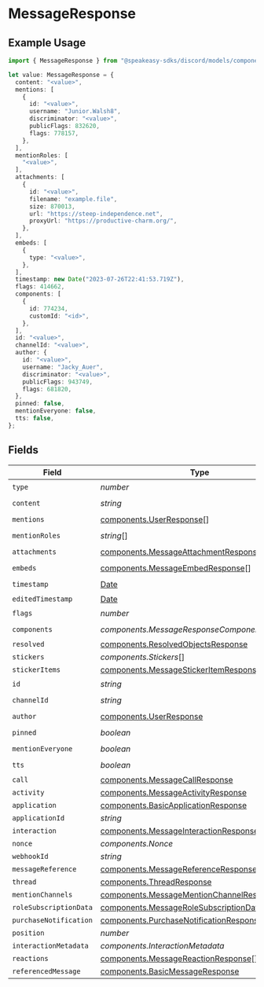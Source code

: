 # MessageResponse

## Example Usage

```typescript
import { MessageResponse } from "@speakeasy-sdks/discord/models/components";

let value: MessageResponse = {
  content: "<value>",
  mentions: [
    {
      id: "<value>",
      username: "Junior.Walsh8",
      discriminator: "<value>",
      publicFlags: 832620,
      flags: 778157,
    },
  ],
  mentionRoles: [
    "<value>",
  ],
  attachments: [
    {
      id: "<value>",
      filename: "example.file",
      size: 870013,
      url: "https://steep-independence.net",
      proxyUrl: "https://productive-charm.org/",
    },
  ],
  embeds: [
    {
      type: "<value>",
    },
  ],
  timestamp: new Date("2023-07-26T22:41:53.719Z"),
  flags: 414662,
  components: [
    {
      id: 774234,
      customId: "<id>",
    },
  ],
  id: "<value>",
  channelId: "<value>",
  author: {
    id: "<value>",
    username: "Jacky_Auer",
    discriminator: "<value>",
    publicFlags: 943749,
    flags: 681820,
  },
  pinned: false,
  mentionEveryone: false,
  tts: false,
};
```

## Fields

| Field                                                                                                            | Type                                                                                                             | Required                                                                                                         | Description                                                                                                      |
| ---------------------------------------------------------------------------------------------------------------- | ---------------------------------------------------------------------------------------------------------------- | ---------------------------------------------------------------------------------------------------------------- | ---------------------------------------------------------------------------------------------------------------- |
| `type`                                                                                                           | *number*                                                                                                         | :heavy_check_mark:                                                                                               | N/A                                                                                                              |
| `content`                                                                                                        | *string*                                                                                                         | :heavy_check_mark:                                                                                               | N/A                                                                                                              |
| `mentions`                                                                                                       | [components.UserResponse](../../models/components/userresponse.md)[]                                             | :heavy_check_mark:                                                                                               | N/A                                                                                                              |
| `mentionRoles`                                                                                                   | *string*[]                                                                                                       | :heavy_check_mark:                                                                                               | N/A                                                                                                              |
| `attachments`                                                                                                    | [components.MessageAttachmentResponse](../../models/components/messageattachmentresponse.md)[]                   | :heavy_check_mark:                                                                                               | N/A                                                                                                              |
| `embeds`                                                                                                         | [components.MessageEmbedResponse](../../models/components/messageembedresponse.md)[]                             | :heavy_check_mark:                                                                                               | N/A                                                                                                              |
| `timestamp`                                                                                                      | [Date](https://developer.mozilla.org/en-US/docs/Web/JavaScript/Reference/Global_Objects/Date)                    | :heavy_check_mark:                                                                                               | N/A                                                                                                              |
| `editedTimestamp`                                                                                                | [Date](https://developer.mozilla.org/en-US/docs/Web/JavaScript/Reference/Global_Objects/Date)                    | :heavy_minus_sign:                                                                                               | N/A                                                                                                              |
| `flags`                                                                                                          | *number*                                                                                                         | :heavy_check_mark:                                                                                               | N/A                                                                                                              |
| `components`                                                                                                     | *components.MessageResponseComponents*[]                                                                         | :heavy_check_mark:                                                                                               | N/A                                                                                                              |
| `resolved`                                                                                                       | [components.ResolvedObjectsResponse](../../models/components/resolvedobjectsresponse.md)                         | :heavy_minus_sign:                                                                                               | N/A                                                                                                              |
| `stickers`                                                                                                       | *components.Stickers*[]                                                                                          | :heavy_minus_sign:                                                                                               | N/A                                                                                                              |
| `stickerItems`                                                                                                   | [components.MessageStickerItemResponse](../../models/components/messagestickeritemresponse.md)[]                 | :heavy_minus_sign:                                                                                               | N/A                                                                                                              |
| `id`                                                                                                             | *string*                                                                                                         | :heavy_check_mark:                                                                                               | N/A                                                                                                              |
| `channelId`                                                                                                      | *string*                                                                                                         | :heavy_check_mark:                                                                                               | N/A                                                                                                              |
| `author`                                                                                                         | [components.UserResponse](../../models/components/userresponse.md)                                               | :heavy_check_mark:                                                                                               | N/A                                                                                                              |
| `pinned`                                                                                                         | *boolean*                                                                                                        | :heavy_check_mark:                                                                                               | N/A                                                                                                              |
| `mentionEveryone`                                                                                                | *boolean*                                                                                                        | :heavy_check_mark:                                                                                               | N/A                                                                                                              |
| `tts`                                                                                                            | *boolean*                                                                                                        | :heavy_check_mark:                                                                                               | N/A                                                                                                              |
| `call`                                                                                                           | [components.MessageCallResponse](../../models/components/messagecallresponse.md)                                 | :heavy_minus_sign:                                                                                               | N/A                                                                                                              |
| `activity`                                                                                                       | [components.MessageActivityResponse](../../models/components/messageactivityresponse.md)                         | :heavy_minus_sign:                                                                                               | N/A                                                                                                              |
| `application`                                                                                                    | [components.BasicApplicationResponse](../../models/components/basicapplicationresponse.md)                       | :heavy_minus_sign:                                                                                               | N/A                                                                                                              |
| `applicationId`                                                                                                  | *string*                                                                                                         | :heavy_minus_sign:                                                                                               | N/A                                                                                                              |
| `interaction`                                                                                                    | [components.MessageInteractionResponse](../../models/components/messageinteractionresponse.md)                   | :heavy_minus_sign:                                                                                               | N/A                                                                                                              |
| `nonce`                                                                                                          | *components.Nonce*                                                                                               | :heavy_minus_sign:                                                                                               | N/A                                                                                                              |
| `webhookId`                                                                                                      | *string*                                                                                                         | :heavy_minus_sign:                                                                                               | N/A                                                                                                              |
| `messageReference`                                                                                               | [components.MessageReferenceResponse](../../models/components/messagereferenceresponse.md)                       | :heavy_minus_sign:                                                                                               | N/A                                                                                                              |
| `thread`                                                                                                         | [components.ThreadResponse](../../models/components/threadresponse.md)                                           | :heavy_minus_sign:                                                                                               | N/A                                                                                                              |
| `mentionChannels`                                                                                                | [components.MessageMentionChannelResponse](../../models/components/messagementionchannelresponse.md)[]           | :heavy_minus_sign:                                                                                               | N/A                                                                                                              |
| `roleSubscriptionData`                                                                                           | [components.MessageRoleSubscriptionDataResponse](../../models/components/messagerolesubscriptiondataresponse.md) | :heavy_minus_sign:                                                                                               | N/A                                                                                                              |
| `purchaseNotification`                                                                                           | [components.PurchaseNotificationResponse](../../models/components/purchasenotificationresponse.md)               | :heavy_minus_sign:                                                                                               | N/A                                                                                                              |
| `position`                                                                                                       | *number*                                                                                                         | :heavy_minus_sign:                                                                                               | N/A                                                                                                              |
| `interactionMetadata`                                                                                            | *components.InteractionMetadata*                                                                                 | :heavy_minus_sign:                                                                                               | N/A                                                                                                              |
| `reactions`                                                                                                      | [components.MessageReactionResponse](../../models/components/messagereactionresponse.md)[]                       | :heavy_minus_sign:                                                                                               | N/A                                                                                                              |
| `referencedMessage`                                                                                              | [components.BasicMessageResponse](../../models/components/basicmessageresponse.md)                               | :heavy_minus_sign:                                                                                               | N/A                                                                                                              |